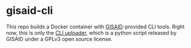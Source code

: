 # gisaid-cli
This repo builds a Docker container with [GISAID](https://www.gisaid.org/)-provided CLI tools. Right now, this is only the [CLI uploader](https://www.gisaid.org/fileadmin/gisaid/files/pdfs/CLI_Guide.pdf), which is a python script released by GISAID under a GPLv3 open source license.